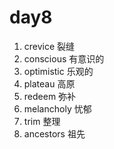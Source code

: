 # day8

1. crevice 裂缝
2. conscious 有意识的
3. optimistic 乐观的
4. plateau 高原
5. redeem 弥补
6. melancholy 忧郁
7. trim 整理
8. ancestors 祖先
